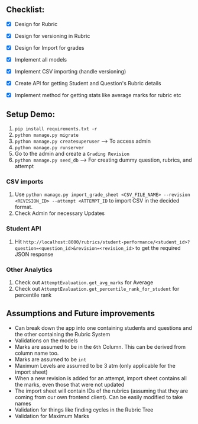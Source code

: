 ## Checklist:
- [x] Design for Rubric
- [x] Design for versioning in Rubric
- [x] Design for Import for grades
- [x] Implement all models
- [x] Implement CSV importing (handle versioning)
- [x] Create API for getting Student and Question's Rubric details
- [x] Implement method for getting stats like average marks for rubric etc


## Setup Demo:
1. `pip install requirements.txt -r`
2. `python manage.py migrate`
3. `python manage.py createsuperuser` --> To access admin
4. `python manage.py runserver`
5. Go to the admin and create a `Grading Revision`
6. `python manage.py seed_db` --> For creating dummy question, rubrics, and attempt

### CSV imports
1. Use `python manage.py import_grade_sheet <CSV_FILE_NAME> --revision <REVISION_ID> --attempt <ATTEMPT_ID` to import 
CSV in the decided format. 
2. Check Admin for necessary Updates

### Student API
1. Hit `http://localhost:8000/rubrics/student-performance/<student_id>?question=<question_id>&revision=<revision_id>` 
to get the required JSON response

### Other Analytics
1. Check out `AttemptEvaluation.get_avg_marks` for Average
2. Check out `AttemptEvaluation.get_percentile_rank_for_student` for percentile rank


## Assumptions and Future improvements
- Can break down the app into one containing students and questions and the other containing the Rubric System
- Validations on the models
- Marks are assumed to be in the `6th` Column. This can be derived from column name too.
- Marks are assumed to be `int`
- Maximum Levels are assumed to be 3 atm (only applicable for the import sheet)
- When a new revision is added for an attempt, import sheet contains all the marks, even those that were not updated
- The import sheet will contain IDs of the rubrics (assuming that they are coming from our own frontend client). Can be 
easily modified to take names
- Validation for things like finding cycles in the Rubric Tree
- Validation for Maximum Marks
